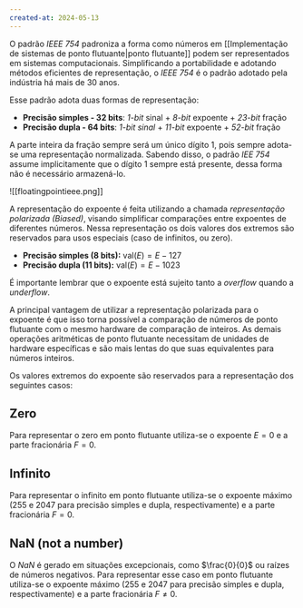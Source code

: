 ```yaml
---
created-at: 2024-05-13
---
```



O padrão *IEEE 754* padroniza a forma como números em  [[Implementação de sistemas de ponto flutuante|ponto flutuante]] podem ser representados em sistemas computacionais. Simplificando a portabilidade e adotando métodos eficientes de representação, o *IEEE 754* é o padrão adotado pela indústria há mais de 30 anos.

Esse padrão adota duas formas de representação:

- **Precisão simples - 32 bits**: *1-bit* sinal + *8-bit* expoente + *23-bit* fração
- **Precisão dupla - 64 bits**: *1-bit sinal* + *11-bit* expoente + *52-bit* fração

A parte inteira da fração sempre será um único dígito $1$, pois sempre adota-se uma representação normalizada. Sabendo disso, o padrão *IEE 754* assume implicitamente que o dígito $1$ sempre está presente, dessa forma não é necessário armazená-lo.

![[floatingpointieee.png]]

A representação do expoente é feita utilizando a chamada *representação polarizada (Biased)*, visando simplificar comparações entre expoentes de diferentes números. Nessa representação os dois valores dos extremos são reservados para usos especiais (caso de infinitos, ou zero).

- **Precisão simples (8 bits):** $\text{val}(E) = E - 127$
- **Precisão dupla (11 bits):** $\text{val}(E) = E - 1023$

É importante lembrar que o expoente está sujeito tanto a *overflow* quando a *underflow*.

A principal vantagem de utilizar a representação polarizada para o expoente é que isso torna possível a comparação de números de ponto flutuante com o mesmo hardware de comparação de inteiros. As demais operações aritméticas de ponto flutuante necessitam de unidades de hardware específicas e são mais lentas do que suas equivalentes para números inteiros.

Os valores extremos do expoente são reservados para a representação dos seguintes casos:

## Zero
Para representar o zero em ponto flutuante utiliza-se o expoente $E = 0$ e a parte fracionária $F = 0$.

## Infinito
Para representar o infinito em ponto flutuante utiliza-se o expoente máximo ($255$ e $2047$ para precisão simples e dupla, respectivamente) e a parte fracionária $F = 0$.

## NaN (not a number)
O *NaN* é gerado em situações excepcionais, como $\frac{0}{0}$ ou raízes de números negativos. Para representar esse caso em ponto flutuante utiliza-se o expoente máximo ($255$ e $2047$ para precisão simples e dupla, respectivamente) e a parte fracionária $F \neq 0$.